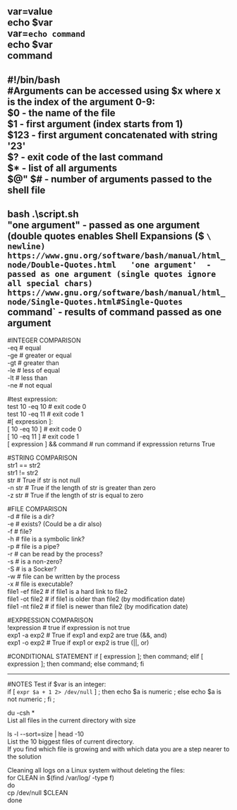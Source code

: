 var=value  
echo $var  
var=`echo command`  
echo $var  
command  
----
#!/bin/bash  
#Arguments can be accessed using $x where x is the index of the argument 0-9:  
$0      -  the name of the file  
$1      -  first argument (index starts from 1)  
$123    -  first argument concatenated with string '23'  
$?      -  exit code of the last command  
$*      -  list of all arguments  
$@"
$#      -  number of arguments passed to the shell file  
---
bash .\script.sh  
"one argument"  -  passed as one argument (double quotes enables Shell Expansions  ($ ` \ newline)  
                   https://www.gnu.org/software/bash/manual/html_node/Double-Quotes.html  
'one argument'  -  passed as one argument (single quotes ignore all special chars)  
                   https://www.gnu.org/software/bash/manual/html_node/Single-Quotes.html#Single-Quotes  
`command`       -  results of command passed as one argument  
---
#INTEGER COMPARISON  
-eq # equal  
-ge # greater or equal  
-gt # greater than  
-le # less of equal  
-lt # less than  
-ne # not equal  
  
#test expression:  
test 10 -eq 10 # exit code 0  
test 10 -eq 11 # exit code 1  
#[ expression ]:  
[ 10 -eq 10 ] # exit code 0  
[ 10 -eq 11 ] # exit code 1  
[ expression ] && command # run command if expresssion returns True  
  
#STRING COMPARISON  
str1 == str2  
str1 != str2  
str # True if str is not null  
-n str # True if the length of str is greater than zero  
-z str # True if the length of str is equal to zero  
  
#FILE COMPARISON  
-d # file is a dir?  
-e # exists? (Could be a dir also)  
-f # file?  
-h # file is a symbolic link?  
-p # file is a pipe?  
-r # can be read by the process?  
-s # is a non-zero?  
-S # is a Socker?  
-w # file can be written by the process  
-x # file is executable?  
file1 -ef file2 # if file1 is a hard link to file2  
file1 -ot file2 # if file1 is older than file2 (by modification date)  
file1 -nt file2 # if file1 is newer than file2 (by modification date)  
  
#EXPRESSION COMPARISON  
!expression # true if expression is not true  
exp1 -a exp2 # True if exp1 and exp2 are true (&&, and)  
exp1 -o exp2 # True if exp1 or exp2 is true (||, or)  

#CONDITIONAL STATEMENT
if [ expression ]; then command; elif [ expression ]; then command; else command; fi
















---
#NOTES
Test if $var is an integer:  
if [ `expr $a + 1 2> /dev/null` ] ; then echo $a is numeric ; else echo $a is not numeric ; fi ;  
  
du -csh *  
List all files in the current directory with size  
  
ls -l --sort=size | head -10  
List the 10 biggest files of current directory.  
If you find which file is growing and with which data you are a step nearer to the solution  
  

Cleaning all logs on a Linux system without deleting the files:  
for CLEAN in $(find /var/log/ -type f)  
do  
    cp /dev/null  $CLEAN  
done  
